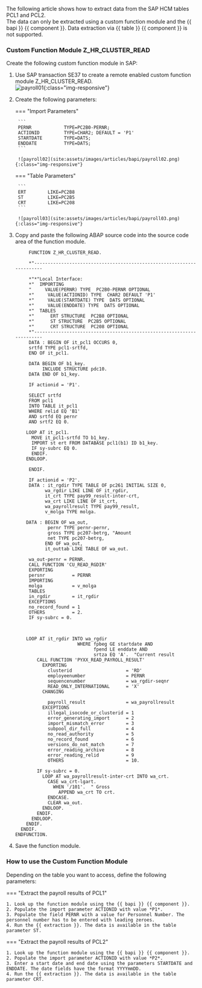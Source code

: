 
The following article shows how to extract data from the SAP HCM tables PCL1 and PCL2.<br>
The data can only be extracted using a custom function module and the {{ bapi }} {{ component }}. 
Data extraction via {{ table }} {{ component }} is not supported.

### Custom Function Module Z_HR_CLUSTER_READ

Create the following custom function module in SAP:

1. Use SAP transaction SE37 to create a remote enabled custom function module Z_HR_CLUSTER_READ. <br>
![payroll01](site:assets/images/articles/bapi/payroll01.png){:class="img-responsive"}
2. Create the following parameters:

	=== "Import Parameters"

		```
		PERNR            TYPE=PC2B0-PERNR;
		ACTIONID         TYPE=CHAR2; DEFAULT = 'P1'
		STARTDATE        TYPE=DATS;
		ENDDATE          TYPE=DATS;
		```

		![payroll02](site:assets/images/articles/bapi/payroll02.png){:class="img-responsive"}

	=== "Table Parameters"

		```
		ERT        LIKE=PC2B8
		ST         LIKE=PC2B5
		CRT        LIKE=PC208
		```

		![payroll03](site:assets/images/articles/bapi/payroll03.png){:class="img-responsive"}

3. Copy and paste the following ABAP source code into the source code area of the function module.

	``` abap linenums="1" title="ABAP source code"
		 FUNCTION Z_HR_CLUSTER_READ.

		 *"----------------------------------------------------------------------

		 *"*"Local Interface:
		 *"  IMPORTING
		 "     VALUE(PERNR) TYPE  PC2B0-PERNR OPTIONAL
		 *"     VALUE(ACTIONID) TYPE  CHAR2 DEFAULT 'P1'
		 *"     VALUE(STARTDATE) TYPE  DATS OPTIONAL
		 *"     VALUE(ENDDATE) TYPE  DATS OPTIONAL
		 *"  TABLES
		 *"      ERT STRUCTURE  PC2B8 OPTIONAL
		 *"      ST STRUCTURE  PC2B5 OPTIONAL
		 *"      CRT STRUCTURE  PC208 OPTIONAL
		 *"----------------------------------------------------------------------
		 DATA : BEGIN OF it_pcl1 OCCURS 0,
		 srtfd TYPE pcl1-srtfd,
		 END OF it_pcl1.

		 DATA BEGIN OF b1_key.
			  INCLUDE STRUCTURE pdc10.
		 DATA END OF b1_key.

		 IF actionid = 'P1'.

		 SELECT srtfd
		 FROM pcl1
		 INTO TABLE it_pcl1
		 WHERE relid EQ 'B1'
		 AND srtfd EQ pernr
		 AND srtf2 EQ 0.

		LOOP AT it_pcl1.
		  MOVE it_pcl1-srtfd TO b1_key.
		  IMPORT st ert FROM DATABASE pcl1(b1) ID b1_key.
		  IF sy-subrc EQ 0.
		  ENDIF.
		ENDLOOP.

		 ENDIF.

		 IF actionid = 'P2'.
		 DATA : it_rgdir TYPE TABLE OF pc261 INITIAL SIZE 0,
			   wa_rgdir LIKE LINE OF it_rgdir,
			   it_crt TYPE pay99_result-inter-crt,
			   wa_crt LIKE LINE OF it_crt,
			   wa_payrollresult TYPE pay99_result,
			   v_molga TYPE molga.

		DATA : BEGIN OF wa_out,
				pernr TYPE pernr-pernr,
				gross TYPE pc207-betrg, "Amount
				net TYPE pc207-betrg,
			   END OF wa_out,
			   it_outtab LIKE TABLE OF wa_out.

		 wa_out-pernr = PERNR.
		 CALL FUNCTION 'CU_READ_RGDIR'
		 EXPORTING
		 persnr          = PERNR
		 IMPORTING
		 molga           = v_molga
		 TABLES
		 in_rgdir        = it_rgdir
		 EXCEPTIONS
		 no_record_found = 1
		 OTHERS          = 2.
		 IF sy-subrc = 0.



		LOOP AT it_rgdir INTO wa_rgdir
						   WHERE fpbeg GE startdate AND
								 fpend LE enddate AND
								 srtza EQ 'A'.  "Current result
			CALL FUNCTION 'PYXX_READ_PAYROLL_RESULT'
			  EXPORTING
				clusterid                    = 'RD'
				employeenumber               = PERNR
				sequencenumber               = wa_rgdir-seqnr
				READ_ONLY_INTERNATIONAL      = 'X'
			  CHANGING

				payroll_result               = wa_payrollresult
			  EXCEPTIONS
				illegal_isocode_or_clusterid = 1
				error_generating_import      = 2
				import_mismatch_error        = 3
				subpool_dir_full             = 4
				no_read_authority            = 5
				no_record_found              = 6
				versions_do_not_match        = 7
				error_reading_archive        = 8
				error_reading_relid          = 9
				OTHERS                       = 10.

			IF sy-subrc = 0.
			  LOOP AT wa_payrollresult-inter-crt INTO wa_crt.
				CASE wa_crt-lgart.
				  WHEN '/101'.  " Gross
					APPEND wa_crt TO crt.
				ENDCASE.
				CLEAR wa_out.
			  ENDLOOP.
			ENDIF.
		  ENDLOOP.
		ENDIF.
	  ENDIF.
	ENDFUNCTION.
	```
4. Save the function module.


### How to use the Custom Function Module

Depending on the table you want to access, define the following parameters:

=== "Extract the payroll results of PCL1"

	1. Look up the function module using the {{ bapi }} {{ component }}.
	2. Populate the import parameter ACTIONID with value *P1*.
	3. Populate the field PERNR with a value for Personnel Number. The personnel number has to be entered with leading zeroes.
	4. Run the {{ extraction }}. The data is available in the table parameter ST.

=== "Extract the payroll results of PCL2"

	1. Look up the function module using the {{ bapi }} {{ component }}.
	2. Populate the import parameter ACTIONID with value *P2*.
	3. Enter a start date and end date using the parameters STARTDATE and ENDDATE. The date fields have the format YYYYmmDD.
	4. Run the {{ extraction }}. The data is available in the table parameter CRT.
	